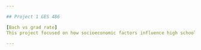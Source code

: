 ```yaml
---

## Project 1 GES 486

[Bach vs grad rate] 
This project focused on how socioeconomic factors influence high school graduation rates.   

---
```

